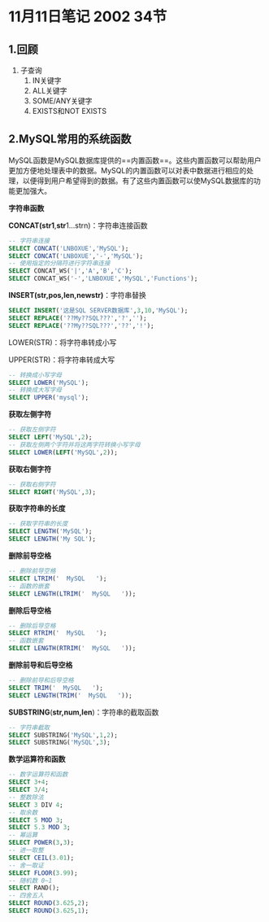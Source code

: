 # 11月11日笔记 2002 34节

## 1.回顾

1. 子查询
   1. IN关键字
   2. ALL关键字
   3. SOME/ANY关键字
   4. EXISTS和NOT EXISTS

## 2.MySQL常用的系统函数

MySQL函数是MySQL数据库提供的==内置函数==。这些内置函数可以帮助用户更加方便地处理表中的数据。MySQL的内置函数可以对表中数据进行相应的处理，以便得到用户希望得到的数据。有了这些内置函数可以使MySQL数据库的功能更加强大。

**字符串函数**

**CONCAT(str1**,**str**1...strn)：字符串连接函数

```sql
-- 字符串连接
SELECT CONCAT('LNBOXUE','MySQL');
SELECT CONCAT('LNBOXUE','-','MySQL');
-- 使用指定的分隔符进行字符串连接
SELECT CONCAT_WS('|','A','B','C');
SELECT CONCAT_WS('-','LNBOXUE','MySQL','Functions');
```

**INSERT(**str**,**pos,len**,**newstr**)**：字符串替换

```SQL
SELECT INSERT('这是SQL SERVER数据库',3,10,'MySQL');
SELECT REPLACE('??My??SQL???','?','');
SELECT REPLACE('??My??SQL???','??','!');
```

LOWER(STR)：将字符串转成小写

UPPER(STR)：将字符串转成大写

```sql
-- 转换成小写字母
SELECT LOWER('MySQL');
-- 转换成大写字母
SELECT UPPER('mysql');
```

**获取左侧字符**

```sql
-- 获取左侧字符
SELECT LEFT('MySQL',2);
-- 获取左侧两个字符并将这两字符转换小写字母
SELECT LOWER(LEFT('MySQL',2));
```

**获取右侧字符**

```SQL
-- 获取右侧字符
SELECT RIGHT('MySQL',3);
```

**获取字符串的长度**

```sql
-- 获取字符串的长度
SELECT LENGTH('MySQL');
SELECT LENGTH('My SQL');
```

**删除前导空格**

```sql
-- 删除前导空格
SELECT LTRIM('  MySQL   ');
-- 函数的嵌套
SELECT LENGTH(LTRIM('  MySQL   '));
```

**删除后导空格**

```SQL
-- 删除后导空格
SELECT RTRIM('  MySQL   ');
-- 函数嵌套
SELECT LENGTH(RTRIM('  MySQL   '));
```

**删除前导和后导空格**

```SQL
-- 删除前导和后导空格
SELECT TRIM('  MySQL   ');
SELECT LENGTH(TRIM('  MySQL   '));
```

**SUBSTRING**(**str,num,len**)：字符串的截取函数

```sql
-- 字符串截取
SELECT SUBSTRING('MySQL',1,2);
SELECT SUBSTRING('MySQL',3);
```

**数学运算符和函数**

```sql
-- 数字运算符和函数
SELECT 3+4;
SELECT 3/4;
-- 整数除法
SELECT 3 DIV 4;
-- 取余数
SELECT 5 MOD 3;
SELECT 5.3 MOD 3;
-- 幂运算
SELECT POWER(3,3);
-- 进一取整
SELECT CEIL(3.01);
-- 舍一取证
SELECT FLOOR(3.99);
-- 随机数 0~1
SELECT RAND();
-- 四舍五入
SELECT ROUND(3.625,2);
SELECT ROUND(3.625,1);
```





